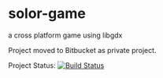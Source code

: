 solor-game
==========

a cross platform game using libgdx

Project moved to Bitbucket as private project.

Project Status:   [![Build Status](https://www.codeship.io/projects/e309c380-153e-0131-6753-3a21802d3f3c/status)](https://www.codeship.io/projects/8013)

